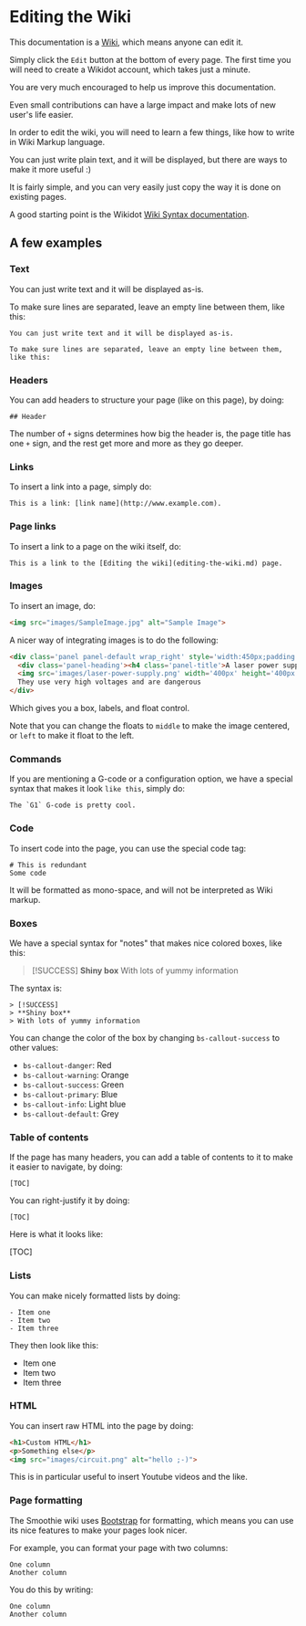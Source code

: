 
# Editing the Wiki

This documentation is a [Wiki](https://en.wikipedia.org/wiki/Wiki), which means anyone can edit it.

Simply click the `Edit` button at the bottom of every page. The first time you will need to create a Wikidot account, which takes just a minute.

You are very much encouraged to help us improve this documentation.

Even small contributions can have a large impact and make lots of new user's life easier.

In order to edit the wiki, you will need to learn a few things, like how to write in Wiki Markup language.

You can just write plain text, and it will be displayed, but there are ways to make it more useful :)

It is fairly simple, and you can very easily just copy the way it is done on existing pages.

A good starting point is the Wikidot [Wiki Syntax documentation](http://www.wikidot.com/doc-wiki-syntax:start).

## A few examples

### Text

You can just write text and it will be displayed as-is.

To make sure lines are separated, leave an empty line between them, like this:

```
You can just write text and it will be displayed as-is.

To make sure lines are separated, leave an empty line between them, like this:
```

### Headers

You can add headers to structure your page (like on this page), by doing:

```
## Header
```

The number of `+` signs determines how big the header is, the page title has one `+` sign, and the rest get more and more as they go deeper.

### Links

To insert a link into a page, simply do:

```
This is a link: [link name](http://www.example.com).
```

### Page links

To insert a link to a page on the wiki itself, do:

```
This is a link to the [Editing the wiki](editing-the-wiki.md) page.
```

### Images

To insert an image, do:

```html
<img src="images/SampleImage.jpg" alt="Sample Image">
```

A nicer way of integrating images is to do the following:

```html
<div class='panel panel-default wrap_right' style='width:450px;padding:10px '>
  <div class='panel-heading'><h4 class='panel-title'>A laser power supply</h4></div>
  <img src='images/laser-power-supply.png' width='400px' height='400px'><br/>
  They use very high voltages and are dangerous
</div>
```

Which gives you a box, labels, and float control.

Note that you can change the floats to `middle` to make the image centered, or `left` to make it float to the left.

### Commands

If you are mentioning a G-code or a configuration option, we have a special syntax that makes it look `like this`, simply do:

```
The `G1` G-code is pretty cool.
```

### Code

To insert code into the page, you can use the special code tag:

```
# This is redundant
Some code
```

It will be formatted as mono-space, and will not be interpreted as Wiki markup.

### Boxes

We have a special syntax for "notes" that makes nice colored boxes, like this:

> [!SUCCESS]
> **Shiny box**
> With lots of yummy information

The syntax is:

```
> [!SUCCESS]
> **Shiny box**
> With lots of yummy information
```

You can change the color of the box by changing `bs-callout-success` to other values:
- `bs-callout-danger`: Red
- `bs-callout-warning`: Orange
- `bs-callout-success`: Green
- `bs-callout-primary`: Blue
- `bs-callout-info`: Light blue
- `bs-callout-default`: Grey

### Table of contents

If the page has many headers, you can add a table of contents to it to make it easier to navigate, by doing:

```
[TOC]
```

You can right-justify it by doing:

```
[TOC]
```

Here is what it looks like:

[TOC]

### Lists

You can make nicely formatted lists by doing:

```
- Item one
- Item two
- Item three
```

They then look like this:

- Item one
- Item two
- Item three

### HTML

You can insert raw HTML into the page by doing:

```html
<h1>Custom HTML</h1>
<p>Something else</p>
<img src="images/circuit.png" alt="hello ;-)">
```

This is in particular useful to insert Youtube videos and the like.

### Page formatting

The Smoothie wiki uses [Bootstrap](http://getbootstrap.com/) for formatting, which means you can use its nice features to make your pages look nicer.

For example, you can format your page with two columns:

```
One column
Another column
```

You do this by writing:

```
One column
Another column
```
